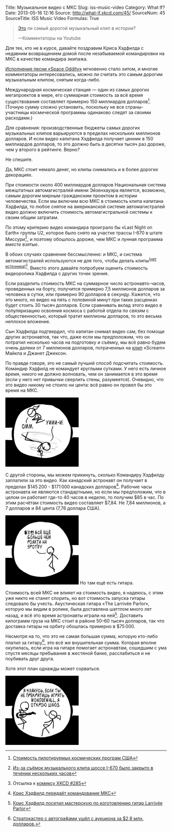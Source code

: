 Title: Музыкальное видео с МКС
Slug: iss-music-video
Category: What If?
Date: 2013-05-16 12:16
Source: http://what-if.xkcd.com/45/
SourceNum: 45
SourceTitle: ISS Music Video
Formulas: True

>[Это](http://www.youtube.com/watch?v=KaOC9danxNo) ли самый дорогой музыкальный клип в истории?
>
>—Комментаторы на Youtube

Для тех, кто не в курсе, давайте поздравим Криса Хэдфилда с недавним возвращением домой после незабываемой командировки на МКС в качестве командира экипажа.

[Исполнение песни «Space Oddity»](http://www.youtube.com/watch?v=KaOC9danxNo) мгновенно стало хитом, и многие комментаторы интересовались, можно ли считать это самым дорогим музыкальным клипом, снятым когда-либо.

Международная космическая станция — один из самых дорогих мегапроектов в мире, его суммарная стоимость за всё время существования составляет примерно 150 миллиардов долларов[^1]. (Точную сумму сложно установить, поскольку не все страны-участницы космической программы одинаково следят за своими расходами.)

Для сравнения: производственные бюджеты самых дорогих музыкальных клипов варьируются в пределах нескольких миллионов долларов. И если видео капитана Хэдфилда получает ценник в 150 миллиардов долларов, то это должно быть в десятки тысяч раз дороже, чем у второго в рейтинге. Верно?

Не спешите.

Да, МКС стоит немало денег, но клипы снимались и в более дорогих декорациях.

При стоимости около 400 миллиардов долларов Национальная система межштатных автомагистралей имени Эйзенхауэра является, возможно, самым дорогим мирным гражданским проектом в истории человечества. Если мы включим всю МКС в стоимость клипа капитана Хэдфилда, то любое снятое на американской системе автомагистралей видео должно включить стоимость автомагистральной системы к своим общим затратам.

По этому критерию видео командира проиграло бы «Last Night on Earth» группы U2, которое было снято на участке трассы I-670 в штате Миссури[^2], и поэтому обошлось дороже, чем МКС и лунная программа _вместе взятые_.

В обоих случаях сравнение бессмысленно: и МКС, и система автомагистралей используются не для того, чтобы делать клипы<sup>[[нет источника](http://ru.wikipedia.org/wiki/Википедия:Ссылки_на_источники)][^3]</sup>. Вместо этого давайте попробуем оценить стоимость видеоролика Хэдфилда с других точек зрения.

Если разделить стоимость МКС на суммарное число астронавто-часов, проведенных на борту, получится примерно 7,5 миллионов долларов за человека в сутки, или примерно 90 долларов в секунду. Кажется, что это много, но видео на пять с половиной минут при таких расценках будет стоить 30 тысяч долларов. Если сравнивать вклад этого видео в популяризацию освоения космоса с работой отдела по связям с общественностью, который тратит миллионы долларов, то это весьма неплохое вложение.

Сын Хэдфилда подтвердил, что капитан снимал видео сам, без помощи других астронавтов, так что, даже если мы предположим, что он потратил несколько часов на подготовку и съёмку, мы всё равно будем очень далеки от 7 миллионов долларов, потраченных на [клип](http://www.youtube.com/watch?v=0P4A1K4lXDo) «Scream» Майкла и Джанет Джексон.

По правде говоря, это не самый лучший способ подсчитать стоимость. Командир Хэдфилд не командует круглыми сутками. У него есть личное время, никого не должно волновать, чем он занимается в это время (если у него нет привычки сверлить стены, разумеется). Очевидно, что это видео никому не стоило ни цента: всё равно он провел бы это время на МКС.

![](/uploads/045-iss-music-video/hadfield_holes_ru.png "Откуда здесь вообще взялась дрель?")

С другой стороны, мы можем прикинуть, сколько Командиру Хэдфилду заплатили за это видео. Как канадский астронавт он получает в пределах $145&thinsp;200 - $171&thinsp;000 канадских долларов[^4]. Рабочие часы астронавта не являются стандартными, но если мы предположим, что в целом он работает где-то 40 часов в неделю, то получим $85 в час. По этим расчётам стоимость видео составляет $7,84. Не 7,84 миллионов, а 7 долларов и 84 цента (7,76 доллара США).

![](/uploads/045-iss-music-video/hadfield_spotify_ru.png "СПОНТАННОЕ ВКЛЮЧЕНИЕ ДВИГАТЕЛЯ")
Но там ещё есть гитара.

Стоимость всей МКС не влияет на стоимость видео, я надеюсь, с этим уже никто не станет спорить, но вот стоимость запуска гитары следовало бы учесть. Акустическая гитара «The Larrivée Parlor», которую мы видим в ролике, была доставлена шаттлом много лет назад, и всё это время астронавты играли на ней[^5]. Доставить килограмм груза на МКС стоит в районе 50–60 тысяч долларов, так что доставка гитары на орбиту обошлась примерно в $75&thinsp;000.

Несмотря на то, что это не самая большая сумма, которую кто-либо платил за гитару[^6], это всё же внушительная сумма. Которая вполне окупилась, если игра на гитаре помогает астронавтам, сошедшим с ума спустя месяцы пребывания в жестяной банке, расслабиться и не поубивать друг друга.

Хотя этот план однажды может сорваться.

![](/uploads/045-iss-music-video/hadfield_wonderwall_ru.png "На следующем челноке «Союз» на МКС доставят знак «Никакого Wonderwall».")

[^1]: [Стоимость пилотируемых космических програм США](http://www.thespacereview.com/article/1579/1)
[^2]: [Из-за съёмок музыкального клипа шоссе I-670 было закрыто в течении нескольких часов](http://www.atu2.com/news/filming-of-music-video-will-shut-down-i-670-downtown-for-several-hours-tuesday.html)
[^3]: Отсылка к [комиксу XKCD #285](http://xkcd.com/285/)
[^4]: [Крис Хэдфилд передаёт командование МКС](http://www.cbc.ca/news/technology/story/2013/05/12/hadfield-iss-returns-earth.html)
[^5]: [Крис Хэдфилд посетил мастерскую по изготовлению гитар Larrivée Parlor](http://www.youtube.com/watch?v=gWTndmDHZQc)
[^6]: [Стратокастер с автографами ушёл с аукциона за $2,8 млн. долларов.](http://www.fender.com/news/signed-strat-fetches-record-28m-at-auction/)
